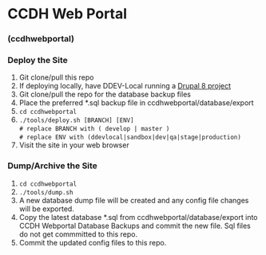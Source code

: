 # CCDH Web Portal
### (ccdhwebportal)

### Deploy the Site
1. Git clone/pull this repo
2. If deploying locally, have DDEV-Local running a [Drupal 8 project](https://ddev.readthedocs.io/en/stable/users/cli-usage/#drupal-8-quickstart)
2. Git clone/pull the repo for the database backup files
3. Place the preferred *.sql backup file in ccdhwebportal/database/export
4. ```cd ccdhwebportal```
5. ```./tools/deploy.sh [BRANCH] [ENV]``` \
      ```# replace BRANCH with ( develop | master )``` \
      ```# replace ENV with (ddevlocal|sandbox|dev|qa|stage|production)```
6.  Visit the site in your web browser

### Dump/Archive the Site
1. ```cd ccdhwebportal```
2. ```./tools/dump.sh```
3. A new database dump file will be created and any config file changes will be exported.
4. Copy the latest database *.sql from ccdhwebportal/database/export into CCDH Webportal Database Backups and commit the new file.  Sql files do not get commmitted to this repo.
5. Commit the updated config files to this repo.
